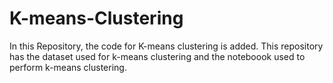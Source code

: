 # K-means-Clustering

In this Repository, the code for K-means clustering is added. This repository has the dataset used for k-means clustering and the noteboook used to perform k-means clustering.

